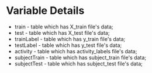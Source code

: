 # Variable Details
* train - table which has X_train file's data;
* test  - table which has X_test file's data;
* trainLabel - table which has y_train file's data;
* testLabel - table which has y_test file's data;
* activity - table which has activity_labels file's data;
* subjectTrain - table which has subject_train file's data;
* subjectTest - table which has subject_test file's data;
